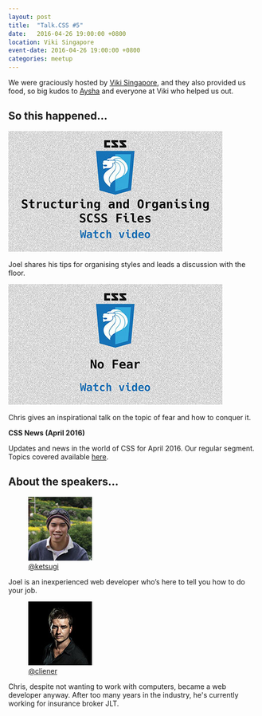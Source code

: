 ```yaml
---
layout: post
title:  "Talk.CSS #5"
date:   2016-04-26 19:00:00 +0800
location: Viki Singapore
event-date: 2016-04-26 19:00:00 +0800
categories: meetup
---
```


We were graciously hosted by [Viki Singapore](https://www.viki.com/), and they also provided us food, so big kudos to [Aysha](https://twitter.com/RenettaRenula) and everyone at Viki who helped us out. 

## So this happened...

<div class="c-videos">
  <div class="c-video">
    <a class="c-video__link" href="https://youtu.be/VVsQts4pgF0">
      <img class="c-video__img" src="/img/talk-5/s501-structure-css.jpg" srcset="/img/talk-5/s501-structure-css@2x.jpg 2x" alt="Link to talk on Structuring CSS"/>
    </a>
    <p class="c-video__desc">Joel shares his tips for organising styles and leads a discussion with the floor.</p>
  </div>

  <div class="c-video">
    <a class="c-video__link" href="https://youtu.be/KIxJIyJ-RVc">
      <img class="c-video__img" src="/img/talk-5/s502-no-fear.jpg" srcset="/img/talk-5/s502-no-fear@2x.jpg 2x" alt="Link to talk on No Fear"/>
    </a>
    <p class="c-video__desc">Chris gives an inspirational talk on the topic of fear and how to conquer it.</p>
  </div>

  <div class="u-clear">
    <strong>CSS News (April 2016)</strong><br>
    <p>Updates and news in the world of CSS for April 2016. Our regular segment. Topics covered available <a href="https://github.com/SingaporeCSS/slides/blob/gh-pages/notes/talk-5.md">here</a>.</p>
  </div>
</div>

## About the speakers...

<div class="o-flex c-speakers u-align-start">

  <div class="o-flex3__item c-speaker">
    <figure>
      <img class="c-speaker__img" src="/img/talk-5/joel.jpg" srcset="/img/talk-5/joel@2x.jpg 2x" alt="Joel Pan"/>
      <figcaption><a class="c-speaker__link" href="https://twitter.com/ketsugi">@ketsugi</a></figcaption>
    </figure>
    <p class="c-speaker__intro">Joel is an inexperienced web developer who’s here to tell you how to do your job.</p>
  </div>

  <div class="o-flex3__item c-speaker">
    <figure>
      <img class="c-speaker__img" src="/img/talk-1/chris.jpg" srcset="/img/talk-1/chris@2x.jpg 2x" alt="Chris Lienert"/>
      <figcaption><a class="c-speaker__link" href="https://twitter.com/cliener">@cliener</a></figcaption>
    </figure>
    <p class="c-speaker__intro">Chris, despite not wanting to work with computers, became a web developer anyway. After too many years in the industry, he's currently working for insurance broker JLT.</p>
  </div>

</div>
